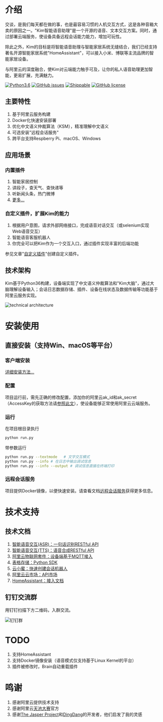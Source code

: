 # 介绍 

交谈，是我们每天都在做的事，也是最容易习惯的人机交互方式，这是各种音箱大卖的原因之一。"Kim智能语音助理"是一个开源的语音、文本交互方案。同时，通过部署云端服务，使设备具备远程会话能力能力，增加可玩性。

除此之外，Kim的目标是将智能语音助理与智能家居系统无缝结合，我们已经支持著名开源智能家居系统"HomeAssistant"，可以接入小米、博联等主流品牌的智能家居设备。

与阿里云的深度融合，使Kim对云端能力触手可及，让你的私人语音助理更加智能，更易扩展，充满魅力。

[![Python3.6](https://img.shields.io/badge/python3.6-green-brightgreen.svg)](https://www.python.org)
[![GitHub issues](https://img.shields.io/github/issues/tenstone/kim-voice-assistant.svg)](https://github.com/tenstone/kim-voice-assistant/issues)
[![Shippable](https://img.shields.io/shippable/5444c5ecb904a4b21567b0ff.svg)]()
[![GitHub license](https://img.shields.io/github/license/tenstone/kim-voice-assistant.svg)](https://github.com/tenstone/kim-voice-assistant/blob/master/LICENSE)


## 主要特性

1. 基于阿里云服务构建
1. Docker化快速安装部署
1. 优化中文语义仲裁算法（KSM），精准理解中文语义
2. 可选安装"远程会话服务"
2. 跨平台支持Respberry Pi、macOS、Windows

## 应用场景

### 内置插件

1. 智能家居控制
1. 讲段子，查天气、查快递等
1. 听新闻头条，热门微博
1. [更多...](https://github.com/tenstone/kim-voice-assistant/wiki/自定义插件)

### 自定义插件，扩展Kim的能力

1. 根据用户意图，请求外部网络接口，完成语音对话交互（或selenium实现Web语音交互）
1. 智能语音客服机器人
1. 你完全可以把Kim作为一个交互入口，通过插件实现丰富的后端功能

参见文章"[自定义插件](https://github.com/tenstone/kim-voice-assistant/wiki/自定义插件)"创建自定义插件。


## 技术架构

Kim基于Python36构建，设备端实现了中文语义仲裁算法和"Kim大脑"，通过大脑理解设备输入；会话日志数据存储、插件、设备在线状态及数据传输等功能基于阿里云服务实现。

![technical architecture](https://raw.githubusercontent.com/tenstone/kim-voice-assistant/master/images/technical_architecture.png)


# 安装使用

## 直接安装（支持Win、macOS等平台）

### 客户端安装

[详细安装方法...](https://github.com/tenstone/kim-voice-assistant/wiki/直接安装)

### 配置

项目运行前，需先正确的修改配置，添加你的阿里云ak_id和ak_secret（AccessKey的获取方法请[参照此文](https://github.com/tenstone/kim-voice-assistant/wiki/获取阿里云AccessKey)），使设备能够正常使用阿里云云端服务。

### 运行

在项目根目录执行

```bash
python run.py
```

带参数运行

```bash
python run.py --textmode   # 文字交互模式
python run.py --info # 在日志中输出调试信息
python run.py --info --output # 调试信息直接在终端打印
```

### 远程会话服务

项目提供Docker镜像，以便快速安装。请查看文档[远程会话服务](https://github.com/tenstone/kim-voice-assistant/wiki/远程会话服务)获得更多信息。

# 技术支持

## 技术文档

1. [智能语音交互(ASR)：一句话识别RESTful API](https://help.aliyun.com/document_detail/52787.html)
1. [智能语音交互(TTS)：语音合成RESTful API](https://help.aliyun.com/document_detail/52793.html)
1. [阿里云物联网套件：设备端基于MQTT接入](https://help.aliyun.com/document_detail/30539.html)
1. [表格存储：Python SDK](https://help.aliyun.com/document_detail/31723.html)
1. [云小蜜：快速创建会话机器人](https://help.aliyun.com/document_detail/60459.html)
1. [阿里云云市场：API市场](https://market.aliyun.com/data)
1. [HomeAssistant：接入文档](https://home-assistant.io/docs/)

## 

## 钉钉交流群

用钉钉扫描下方二维码，入群交流。

![钉钉群](https://raw.githubusercontent.com/tenstone/kim-voice-assistant/master/images/dingdingqun.jpg)

# TODO

1. 支持HomeAssistant
1. 支持Docker镜像安装（语音模式仅支持基于Linux Kernel的平台）
1. 插件被修改时，Brain自动重载插件

# 鸣谢

1. 感谢阿里云提供技术支持
1. 感谢阿里云[天池大赛](https://tianchi.aliyun.com/)官方
1. 感谢[The Jasper Project](http://jasperproject.github.io/)和[DingDang](https://github.com/wzpan/dingdang-robot)的开发者，他们启发了我的灵感




